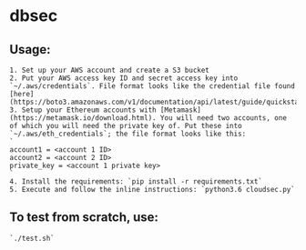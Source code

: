 # dbsec
## Usage:
	1. Set up your AWS account and create a S3 bucket
	2. Put your AWS access key ID and secret access key into `~/.aws/credentials`. File format looks like the credential file found [here](https://boto3.amazonaws.com/v1/documentation/api/latest/guide/quickstart.html#configuration)
	3. Setup your Ethereum accounts with [Metamask](https://metamask.io/download.html). You will need two accounts, one of which you will need the private key of. Put these into `~/.aws/eth_credentials`; the file format looks like this:
	`
	account1 = <account 1 ID>
	account2 = <account 2 ID>
	private_key = <account 1 private key>
	`
	4. Install the requirements: `pip install -r requirements.txt`
	5. Execute and follow the inline instructions: `python3.6 cloudsec.py`
## To test from scratch, use:
	`./test.sh`
